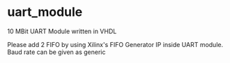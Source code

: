 # uart_module

10 MBit UART Module written in VHDL

Please add 2 FIFO by using Xilinx's FIFO Generator IP inside UART module.<br>
Baud rate can be given as generic
